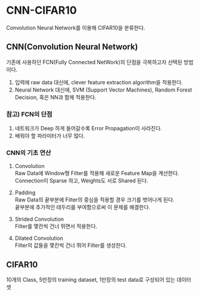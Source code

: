 # CNN-CIFAR10
Convolution Neural Network를 이용해 CIFAR10을 분류한다.  
  
## CNN(Convolution Neural Network)
기존에 사용하던 FCN(Fully Connected NetWork)의 단점을 극복하고자 선택된 방법이다.  


1. 입력에 raw data 대신에, clever feature extraction algorithm을 적용한다.  
2. Neural Network 대신에, SVM (Support Vector Machines), Random Forest Decision, 혹은 NN과 함께 적용한다.

### 참고) FCN의 단점  
1. 네트워크가 Deep 하게 들어갈수록 Error Propagation이 사라진다.  
2. 배워야 할 파라미터가 너무 많다. 

### CNN의 기초 연산  
1. Convolution  
  Raw Data에 Window형 Filter를 적용해 새로운 Feature Map을 계산한다.  
  Connection이 Sparse 하고, Weights도 서로 Shared 된다.  
  
2. Padding  
  Raw Data의 끝부분에 Filter의 중심을 적용할 경우 크기를 벗어나게 된다.  
  끝부분에 추가적인 테두리를 부여함으로써 이 문제를 해결한다.  
  
3. Strided Convolution  
  Filter를 몇칸씩 건너 뛰면서 적용한다.  
  
4. Dilated Convolution  
  Filter의 값들을 몇칸씩 건너 뛰어 Filter를 생성한다.   
  




 
  
## CIFAR10  
10개의 Class, 5만장의 training dataset, 1만장의 test data로 구성되어 있는 데이터셋

